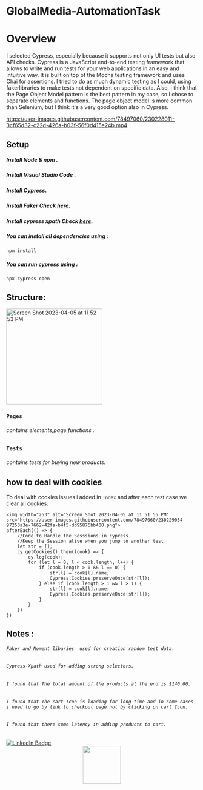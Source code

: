 # GlobalMedia-AutomationTask

# Overview
 I selected Cypress, especially because it supports not only UI tests but also API checks.
 Cypress is a JavaScript end-to-end testing framework that allows  to write and run tests for your web applications in an easy and intuitive way. It is built on top of the Mocha testing framework and uses Chai for assertions.
 I tried to do as much dynamic testing as I could, using fakerlibraries to make tests not dependent on specific data. Also, I think that the Page Object Model pattern is the best pattern in my case, so I chose to separate elements and functions. The page object model is more common than Selenium, but I think it's a very good option also in Cypress.



https://user-images.githubusercontent.com/78497060/230228011-3cf65d32-c22d-426a-b03f-56f0d415e24b.mp4



## Setup

##### Install Node & npm .
##### Install Visual Studio Code .
##### Install Cypress.
##### Install Faker Check [here](https://www.npmjs.com/package/@faker-js/faker).
##### Install cypress xpath Check [here](https://www.npmjs.com/package/@cypress/xpath).
##### You can install all dependencies using :
```
npm install 
```
##### You can run cypress using :
```
npx cypress open
```

## Structure:

<img width="253" alt="Screen Shot 2023-04-05 at 11 52 53 PM" src="https://user-images.githubusercontent.com/78497060/230229414-206de6a6-44ff-4edd-b9ad-3a3a3a60c1f0.png">

### `Pages`

###### contains elements,page functions .

### `Tests`
###### contains tests for buying new products.

## how to deal with cookies 
To deal with cookies issues i added in `Index` and after each test case we clear all cookies.
```
<img width="253" alt="Screen Shot 2023-04-05 at 11 51 55 PM" src="https://user-images.githubusercontent.com/78497060/230229054-97253a3e-7662-42fa-b4f5-dd95876bb400.png">
afterEach(() => {
    //Code to Handle the Sesssions in cypress.
    //Keep the Session alive when you jump to another test
    let str = [];
    cy.getCookies().then((cook) => {
        cy.log(cook);
        for (let l = 0; l < cook.length; l++) {
            if (cook.length > 0 && l == 0) {
                str[l] = cook[l].name;
                Cypress.Cookies.preserveOnce(str[l]);
            } else if (cook.length > 1 && l > 1) {
                str[l] = cook[l].name;
                Cypress.Cookies.preserveOnce(str[l]);
            }
        }
    })
})
```

## Notes :

###### `Faker and Moment libaries  used for creation random test data.`
###### `Cypress-Xpath used for adding strong selectors.`
###### `I found that The total amount of the products at the end is $140.00. `
###### `I found that The cart Icon is loading for long time and in some cases i need to go by link to checkout page not by clicking on cart Icon. `
###### `I found that there some latency in adding products to cart. `



<div id="badges">
  <a href="https://www.linkedin.com/in/sara-nagy-elzahry/">
    <img src="https://img.shields.io/badge/LinkedIn-blue?style=for-the-badge&logo=linkedin&logoColor=white" alt="LinkedIn Badge"/>
  </a>
</div>
<div id="header" align="center">
  <img src="https://media.giphy.com/media/M9gbBd9nbDrOTu1Mqx/giphy.gif" width="100"/>
</div>
